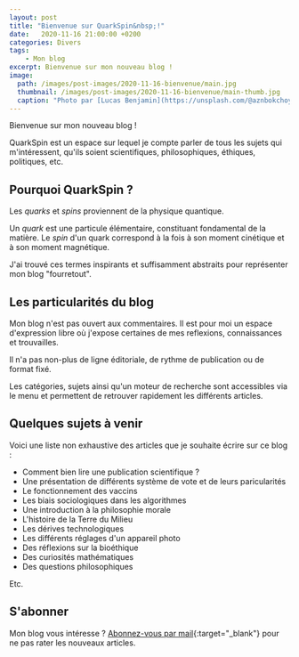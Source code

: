 ```yaml
---
layout: post
title: "Bienvenue sur QuarkSpin&nbsp;!"
date:   2020-11-16 21:00:00 +0200
categories: Divers
tags:
    - Mon blog
excerpt: Bienvenue sur mon nouveau blog !
image:
  path: /images/post-images/2020-11-16-bienvenue/main.jpg
  thumbnail: /images/post-images/2020-11-16-bienvenue/main-thumb.jpg
  caption: "Photo par [Lucas Benjamin](https://unsplash.com/@aznbokchoy)"
---
```


Bienvenue sur mon nouveau blog !

QuarkSpin est un espace sur lequel je compte parler de tous les sujets qui m'intéressent, qu'ils soient scientifiques, philosophiques, éthiques, politiques, etc.

## Pourquoi QuarkSpin ?

Les *quarks* et *spins* proviennent de la physique quantique.

Un *quark* est une particule élémentaire, constituant fondamental de la matière. Le *spin* d'un quark correspond à la fois à son moment cinétique et à son moment magnétique.

J'ai trouvé ces termes inspirants et suffisamment abstraits pour représenter mon blog "fourretout".

## Les particularités du blog

Mon blog n'est pas ouvert aux commentaires. Il est pour moi un espace d'expression libre où j'expose certaines de mes reflexions, connaissances et trouvailles.

Il n'a pas non-plus de ligne éditoriale, de rythme de publication ou de format fixé.

Les catégories, sujets ainsi qu'un moteur de recherche sont accessibles via le menu et permettent de retrouver rapidement les différents articles.

## Quelques sujets à venir

Voici une liste non exhaustive des articles que je souhaite écrire sur ce blog :

* Comment bien lire une publication scientifique ?
* Une présentation de différents système de vote et de leurs paricularités
* Le fonctionnement des vaccins
* Les biais sociologiques dans les algorithmes
* Une introduction à la philosophie morale
* L'histoire de la Terre du Milieu
* Les dérives technologiques
* Les différents réglages d'un appareil photo
* Des réflexions sur la bioéthique
* Des curiosités mathématiques
* Des questions philosophiques

Etc.

## S'abonner

Mon blog vous intéresse ? [Abonnez-vous par mail](https://follow.it/quarkspin?action=followPub){:target="_blank"} pour ne pas rater les nouveaux articles.
